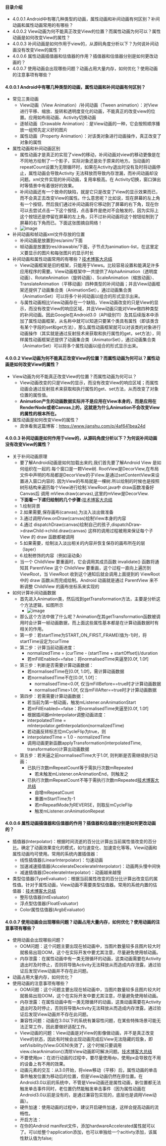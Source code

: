 #### 目录介绍
- 4.0.0.1 Android中有哪几种类型的动画，属性动画和补间动画有何区别？补间动画和属性动画常用的有哪些？
- 4.0.0.2 View动画为何不能真正改变View的位置？而属性动画为何可以？属性动画是如何改变View的属性？
- 4.0.0.3 补间动画是如何作用于view的，从源码角度分析以下？为何说补间动画没有改变View的属性？
- 4.0.0.6 属性动画插值器和估值器的作用？插值器和估值器分别是如何更改动画的？
- 4.0.0.7 使用动画会出现哪些问题？动画占用大量内存，如何优化？使用动画的注意事项有哪些？




#### 4.0.0.1 Android中有哪几种类型的动画，属性动画和补间动画有何区别？
- 常见三类动画
    - View动画（View Animation）/补间动画（Tween animation）：对View进行平移、缩放、旋转和透明度变化的动画，不能真正的改变view的位置。应用如布局动画、Activity切换动画
    - 逐帧动画（Drawable Animation）：是View动画的一种，它会按照顺序播放一组预先定义好的图片
    - 属性动画（Property Animation）：对该类对象进行动画操作，真正改变了对象的属性
- 属性动画和补间动画区别
    - 属性动画才是真正的实现了view的移动，补间动画对view的移动更像是在不同地方绘制了一个影子，实际对象还是处于原来的地方。当动画的repeatCount设置为无限循环时，如果在Activity退出时没有及时将动画停止，属性动画会导致Activity 无法释放而导致内存泄漏，而补间动画却没问题。xml文件实现的补间动画，复用率极高。在 Activity切换，窗口弹出时等情景中有着很好的效果。
    - 补间动画还有一个致命的缺陷，就是它只是改变了View的显示效果而已，而不会真正去改变View的属性。什么意思呢？比如说，现在屏幕的左上角有一个按钮，然后我们通过补间动画将它移动到了屏幕的右下角，现在你可以去尝试点击一下这个按钮，点击事件是绝对不会触发的，因为实际上这个按钮还是停留在屏幕的左上角，只不过补间动画将这个按钮绘制到了屏幕的右下角而已。下面这张图摘自网络！
    - ![image](https://upload-images.jianshu.io/upload_images/5494434-7efd931c66573c37?imageMogr2/auto-orient/strip%7CimageView2/2/w/625)
- 补间动画和帧动画xml文件存放的位置
    - 补间动画是放置到res/anim/下面
    - 帧动画是放置到res/drawable/下面，子节点为animation-list，在这里定义要显示的图片和每张图片的显示时长
- 补间动画和属性动画常用的有哪些？[技术博客大总结](https://github.com/yangchong211/YCBlogs)
    - View动画框架是旧的框架，只能用于Views。比较容易设置和能满足许多应用程序的需要。View动画框架中一共提供了AlphaAnimation（透明度动画）、RotateAnimation（旋转动画）、ScaleAnimation（缩放动画）、TranslateAnimation（平移动画）四种类型的补间动画；并且View动画框架还提供了动画集合类（AnimationSet），通过动画集合类（AnimationSet）可以将多个补间动画以组合的形式显示出来。
    - 与属性动画相比View动画存在一个缺陷，View动画改变的只是View的显示，而没有改变View的响应区域，并且View动画只能对View做四种类型的补间动画。因此Google在Android3.0（API级别11）及其后续版本中添加了属性动画框架，从名称中就可以知道只要某个类具有属性（即该类含有某个字段的set和get方法），那么属性动画框架就可以对该类的对象进行动画操作（其实就是通过反射技术来获取和执行属性的get，set方法），同样属性动画框架还提供了动画集合类（AnimatorSet），通过动画集合类（AnimatorSet）可以将多个属性动画以组合的形式显示出来。




#### 4.0.0.2 View动画为何不能真正改变View的位置？而属性动画为何可以？属性动画是如何改变View的属性？
- View动画为何不能真正改变View的位置？而属性动画为何可以？
    - View动画改变的只是View的显示，而没有改变View的响应区域；而属性动画会通过反射技术来获取和执行属性的get、set方法，从而改变了对象位置的属性值。
    - **Animation产生的动画数据实际并不是应用在View本身的，而是应用在RenderNode或者Canvas上的，这就是为什么Animation不会改变View的属性的根本所在。**
- 属性动画是如何改变View的属性？
    - 具体看我这篇博客：https://www.jianshu.com/p/4af641bea24d




#### 4.0.0.3 补间动画是如何作用于view的，从源码角度分析以下？为何说补间动画没有改变View的属性？
- 关于补间动画原理
    - 要了解Android动画是如何加载出来的,我们首先要了解Android View 是如何组织在一起的.每个窗口是一颗View树. RootView是DecorView,在布局文件中声明的布局都是DecorView的子View.是通过setContentView来设置进入窗口内容的. 因为View的布局就是一棵树.所以绘制的时候也是按照树形结构来遍历每个View进行绘制.ViewRoot.java中 draw函数准备好Canvas后 调用 mView.draw(canvas),这里的mView是DecorView.
    - **下面看一下递归绘制的几个步骤:**[技术博客大总结](https://github.com/yangchong211/YCBlogs)
    - 1.绘制背景
    - 2.如果需要,保存画布(canvas),为淡入淡出做准备
    - 3.通过调用View.onDraw(canvas)绘制View本身的内容
    - 4.通过 dispatchDraw(canvas)绘制自己的孩子,dispatchDraw->drawChild->child.draw(canvas) 这样的调用过程被用来保证每个子 View 的 draw 函数都被调用
    - 5.如果需要，绘制淡入淡出相关的内容并恢复保存的画布所在的层（layer）
    - 6.绘制修饰的内容（例如滚动条）
    - 当一个 ChildView 要重画时，它会调用其成员函数 invalidate() 函数将通知其 ParentView 这个 ChildView 要重画，这个过程一直向上遍历到 ViewRoot，当 ViewRoot 收到这个通知后就会调用上面提到的 ViewRoot 中的 draw 函数从而完成绘制。Android 动画就是通过 ParentView 来不断调整 ChildView 的画布坐标系来实现的
- 如何计算补间动画数据
    - 首先进入Animation类，然后找到getTransformation方法，主要是分析这个方法逻辑，如图所示
        - ![image](https://upload-images.jianshu.io/upload_images/4432347-d999c70a98e8b17f.png?imageMogr2/auto-orient/strip%7CimageView2/2/w/1240)
    - 那么这个方法中做了什么呢？Animation在其getTransformation函数被调用时会计算一帧动画数据，而上面这些属性基本都是在计算动画数据时有相关的作用。
    - 第一步：若startTime为START_ON_FIRST_FRAME(值为-1)时，将startTime设定为curTime
    - 第二步：计算当前动画进度：
        - normalizedTime = (curTime - (startTime + startOffset))/duration
        - 若mFillEnabled==false：将normalisedTime夹逼至[0.0f, 1.0f]
    - 第三步：判断是否需要计算动画数据：
        - 若normalisedTime在[0.0f, 1.0f]，需计算动画数据
        - 若normalisedTime不在[0.0f, 1.0f]：
            - normalisedTime<0.0f, 仅当mFillBefore==true时才计算动画数据
            - normalisedTime>1.0f, 仅当mFillAfter==true时才计算动画数据
    - 第四步：若需需要计算动画数据：
        - 若当前为第一帧动画，触发mListener.onAnimationStart
        - 若mFillEnabled==false：将normalisedTime夹逼至[0.0f, 1.0f]
        - 根据插间器mInterpolator调整动画进度：
        - interpolatedTime = mInterpolator.getInterpolation(normalizedTime)
        - 若动画反转标志位mCycleFlip为true，则
        - interpolatedTime = 1.0 - normalizedTime
        - 调用动画更新函数applyTransformation(interpolatedTime, transformation)计算出动画数据
    - 第五步：若夹逼之前normalisedTime大于1.0f, 则判断是否需继续执行动画：
        - 已执行次数mRepeatCount等于需执行次数mRepeated
            - 若未触发mListener.onAnimationEnd，则触发之
        - 已执行次数mRepeatCount不等于需执行次数mRepeated[技术博客大总结](https://github.com/yangchong211/YCBlogs)
            - 自增mRepeatCount
            - 重置mStartTime为-1
            - 若mRepeatMode为REVERSE，则取反mCycleFlip
            - 触发mListener.onAnimationRepeat


#### 4.0.0.6 属性动画插值器和估值器的作用？插值器和估值器分别是如何更改动画的？
- 插值器(Interpolator)：根据时间流逝的百分比计算出当前属性值改变的百分比。确定了动画效果变化的模式，如匀速变化、加速变化等等。View动画和属性动画均可使用。常用的系统内置插值器：
    - 线性插值器(LinearInterpolator)：匀速动画
    - 加速减速插值器(AccelerateDecelerateInterpolator)：动画两头慢中间快
    - 减速插值器(DecelerateInterpolator)：动画越来越慢
- 类型估值器(TypeEvaluator)：根据当前属性改变的百分比计算出改变后的属性值。针对于属性动画，View动画不需要类型估值器。常用的系统内置的估值器：[技术博客大总结](https://github.com/yangchong211/YCBlogs)
    - 整形估值器(IntEvaluator)
    - 浮点型估值器(FloatEvaluator)
    - Color属性估值器(ArgbEvaluator)



#### 4.0.0.7 使用动画会出现哪些问题？动画占用大量内存，如何优化？使用动画的注意事项有哪些？
- 使用动画会出现哪些问题？
    - OOM问题：这个问题主要出现在帧动画中，当图片数量较多且图片较大时就极易出现OOM，这个在实际开发中要尤其注意，尽量避免使用帧动画。
    - 内存泄露：在属性动画中有一类无限循环的动画，这类动画需要在Activity退出时及时停止，否则将导致Activity无法释放从而造成内存泄露，通过验证后发现View动画并不存在此问题。
- 动画占用大量内存，如何优化？
- 使用动画的注意事项有哪些？
    - OOM问题：这个问题主要出现在帧动画中，当图片数量较多且图片较大时就极易出现OOM，这个在实际开发中要尤其注意，尽量避免使用帧动画。
    - 内存泄露：在属性动画中有一类无限循环的动画，这类动画需要在Activity退出时及时停止，否则将导致Activity无法释放从而造成内存泄露，通过验证后发现View动画并不存在此问题。
    - 兼容性问题：动画在3.0以下的系统有兼容性问题，在某些特殊场景可能无法正常工作，因此要做好适配工作。
    - View动画的问题：View动画是对View的影像做动画，并不是真正改变View的状态，因此有时候会出现动画完成后View无法隐藏的现象，即setVisibility(View.GOEN)失效了，这个时候只要调用view.clearAnimation()清除View动画即可解决问题。[技术博客大总结](https://github.com/yangchong211/YCBlogs)
    - 不要使用px：在进行动画的过程中，要尽量使用dp，使用px会导致在不用的设备上有不用的效果。
    - 动画元素的交互：从3.0开始，将view移动（平移）后，属性动画的单击事件触发位置为移动后的位置，但是View动画仍然在原位置。在Android3.0以前的系统中，不管是View动画还是属性动画，新位置都无法触发单击事件同时，老位置仍然能触发单击事件（因为属性动画在Android3.0以前是没有的，是通过兼容包实现的，底层也是调用View动画）。
    - 硬件加速：使用动画的过程中，建议开启硬件加速，这样会提高动画的流畅性。
    - 开启方法：
    - 在你的Android manifest文件，添加hardwareAccelerated属性就可以了。可以给整个application添加，也可以单独给一个acitivty添加，该属性默认值为false;


